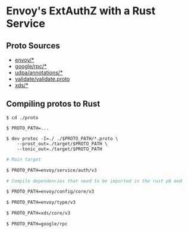 # Envoy's ExtAuthZ with a Rust Service

## Proto Sources

+ [envoy/*](https://github.com/envoyproxy/envoy/tree/main/api/envoy)  
+ [google/rpc/*](https://github.com/googleapis/googleapis/blob/master/google/rpc)  
+ [udpa/annotations/*](https://github.com/cncf/udpa/tree/main/udpa/annotations)  
+ [validate/validate.proto](https://github.com/bufbuild/protoc-gen-validate/blob/main/validate/validate.proto)  
+ [xds/*](https://github.com/cncf/xds/tree/main/xds)  

## Compiling protos to Rust

```console
$ cd ./proto

$ PROTO_PATH=...

$ dev protoc -I=./ ./$PROTO_PATH/*.proto \
    --prost_out=./target/$PROTO_PATH \
    --tonic_out=./target/$PROTO_PATH
```

```bash
# Main target

$ PROTO_PATH=envoy/service/auth/v3

# Compile dependencies that need to be imported in the rust pb mod

$ PROTO_PATH=envoy/config/core/v3

$ PROTO_PATH=envoy/type/v3

$ PROTO_PATH=xds/core/v3

$ PROTO_PATH=google/rpc
```